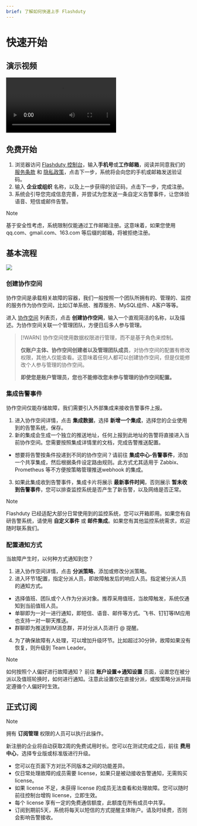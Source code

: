 ```yaml
---
brief: 了解如何快速上手 Flashduty
---
```


# 快速开始

## 演示视频

<video controls src="https://fcimg.3ti.site/zh/flashduty/start/getting_started/1.mp4"></video>

## 免费开始

1. 浏览器访问 [Flashduty 控制台](https://console.flashcat.cloud/)，输入**手机号**或**工作邮箱**，阅读并同意我们的 [服务条款](/license/user) 和 [隐私政策](/license/privacy_policy)，点击下一步，系统将会向您的手机或邮箱发送验证码。
2. 输入 **企业或组织** 名称，以及上一步获得的验证码，点击下一步，完成注册。
3. 系统会引导您完成信息完善，并尝试为您发送一条自定义告警事件，让您体验语音、短信或邮件告警。

> [!NOTE]
> 基于安全性考虑，系统限制仅能通过工作邮箱注册。这意味着，如果您使用 qq.com、gmail.com、163.com 等后缀的邮箱，将被拒绝注册。

## 基本流程

![](https://fcimg.3ti.site/zh/flashduty/start/getting_started/2.avif)

### 创建协作空间

协作空间是承载相关故障的容器，我们一般按照一个团队所拥有的、管理的、监控的服务作为协作空间，比如订单系统、推荐服务、MySQL组件、A客户等等。

进入 [协作空间](https://console.flashcat.cloud/channel) 列表页，点击 **创建协作空间**，输入一个直观简洁的名称，以及描述。为协作空间关联一个管理团队，方便日后多人参与管理。

> [!WARN]
> 协作空间使用数据权限进行管理，而不是基于角色来控制。
>
> **仅账户主体、协作空间创建者以及管理团队成员**，对协作空间的配置有修改权限，其他人仅能查看。这意味着任何人都可以创建协作空间，但是仅能修改个人参与管理的协作空间。
>
> **即使您是账户管理员，您也不能修改您未参与管理的协作空间配置。**

### 集成告警事件

协作空间仅能存储故障，我们需要引入外部集成来接收告警事件上报。

1. 进入协作空间详情，点击 **集成数据**，选择 **新增一个集成**，选择您的企业使用到的告警系统，保存。
2. 新的集成会生成一个独立的推送地址，任何上报到此地址的告警将直接进入当前协作空间。您需要按照集成详情里的文档，完成告警推送配置。

- 想要将告警按条件投递到不同的协作空间？请前往 **集成中心-告警事件**，添加一个共享集成，然后根据条件设定路由规则。此方式尤其适用于 Zabbix、Prometheus 等不方便按策略管理推送webhook 的集成。

3. 如果此集成收到告警事件，集成卡片将展示 **最新事件时间**，否则展示 **暂未收到告警事件**，您可以排查监控系统是否产生了新告警，以及网络是否正常。

> [!NOTE]
> Flashduty 已经适配大部分日常使用到的监控系统，您可以开箱即用。如果您有自研告警系统，请使用 **自定义事件** 或 **邮件集成**。如果您有其他监控系统需求，欢迎随时联系我们。

### 配置通知方式

当故障产生时，以何种方式通知到您？

1. 进入协作空间详情，点击 **分派策略**，添加或修改分派策略。
2. 进入环节1配置，指定分派人员，即故障触发后的响应人员。指定被分派人员的通知方式。
- 选择值班、团队或个人作为分派对象。推荐采用值班，当故障触发，系统仅通知到当前值班人员。
- 单聊即为一对一进行通知，即短信、语音、邮件等方式。飞书、钉钉等IM应用也支持一对一聊天推送。
- 群聊即为推送到IM消息群，并对分派人员进行 @ 提醒。
4. 为了确保故障有人处理，可以增加升级环节。比如超过30分钟，故障如果没有恢复，则升级到 Team Leader。

> [!NOTE]
> 如何按照个人偏好进行故障通知？
> 前往 **账户设置=>通知设置** 页面，设置您在被分派以及值班轮换时，如何进行通知。注意此设置仅在直接分派，或按策略分派并指定遵循个人偏好时生效。

## 正式订阅

> [!NOTE]
> 拥有 **订阅管理** 权限的人员可以执行此操作。

新注册的企业将自动获取2周的免费试用时长。您可以在测试完成之后，前往 **费用中心**，选择专业版或标准版进行升级。

- 您可以在页面下方对比不同版本之间的功能差异。
- 仅日常处理故障的成员需要 license，如果只是被动接收告警通知，无需购买 license。
- 如果 license 不足，未获得 license 的成员无法查看和处理故障。您可以随时前往控制台增购 license，立即生效。
- 每个 license 享有一定的免费通信额度，此额度在所有成员中共享。
- 订阅到期前5天，系统将每天以短信的方式提醒主体账户。请及时续费，否则会影响告警接收。